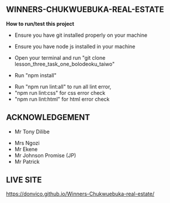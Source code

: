 **WINNERS-CHUKWUEBUKA-REAL-ESTATE**
---
**How to run/test this project**
- Ensure you have git installed properly on your machine
* Ensure you have node js installed in your machine
+ Open your terminal and run "git clone lesson_three_task_one_bolodeoku_taiwo"
- Run "npm install"
* Run "npm run lint:all" to run all lint error, 
* "npm run lint:css" for css error check 
* "npm run lint:html" for html error check 

 **ACKNOWLEDGEMENT**
 ---
- Mr Tony Dilibe
* Mrs Ngozi
* Mr Ekene
* Mr Johnson Promise (JP)
* Mr Patrick 
 
 **LIVE SITE**
 ---
 https://donvico.github.io/Winners-Chukwuebuka-real-estate/
